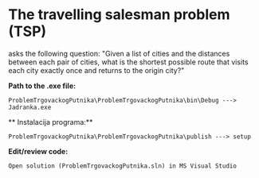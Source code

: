 # The travelling salesman problem (TSP) # 
asks the following question: "Given a list of cities and the distances between each pair of cities, what is the shortest possible route that visits each city exactly once and returns to the origin city?"

**Path to the .exe file:**
```
ProblemTrgovackogPutnika\ProblemTrgovackogPutnika\bin\Debug ---> Jadranka.exe
```


**
Instalacija programa:**
```
ProblemTrgovackogPutnika\ProblemTrgovackogPutnika\publish ---> setup
```



**Edit/review code:**
```
Open solution (ProblemTrgovackogPutnika.sln) in MS Visual Studio
```